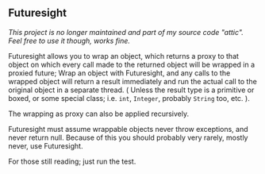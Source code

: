 ## Futuresight

_This project is no longer maintained and part of my source code "attic". Feel free to use it though, works fine._

Futuresight allows you to wrap an object, which returns a proxy to that object on which every call made to the returned object will be wrapped in a proxied future; Wrap an object with Futuresight, and any calls to the wrapped object will return a result immediately and run the actual call to the original object in a separate thread. ( Unless the result type is a primitive or boxed, or some special class; i.e. `int`, `Integer`, probably `String` too, etc. ).

The wrapping as proxy can also be applied recursively.

Futuresight must assume wrappable objects never throw exceptions, and never return null. Because of this you should probably very rarely, mostly never, use Futuresight.

For those still reading; just run the test.
